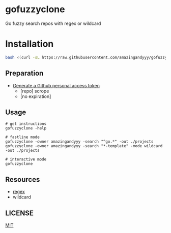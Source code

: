 # gofuzzyclone

Go fuzzy search repos with regex or wildcard

# Installation

```sh
bash <(curl -sL https://raw.githubusercontent.com/amazingandyyy/gofuzzyclone/main/scripts/install.sh)
```

## Preparation

- [Generate a Github personal access token](https://github.com/settings/tokens/new?scopes=repo&description=gofuzzyclone-cli)
  - [repo] scrope
  - [no expiration]

## Usage

```
# get instructions
gofuzzyclone -help

# fastline mode
gofuzzyclone -owner amazingandyyy -search "^go.*" -out ./projects
gofuzzyclone -owner amazingandyyy -search "*-template" -mode wildcard -out ./projects

# interactive mode
gofuzzyclone
```

## Resources

- [regex](http://regex101.com)
- wildcard

## LICENSE

[MIT](./LICENSE)
